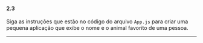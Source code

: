 #### 2.3
Siga as instruções que estão no código do arquivo `App.js` para criar uma pequena aplicação que exibe o nome e o animal favorito de uma pessoa.

---